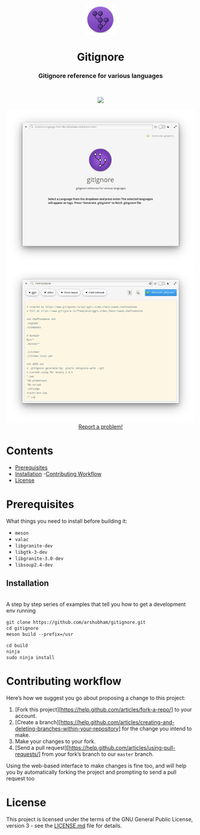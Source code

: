 <div align="center">
  <span align="center">     <a href="https://appcenter.elementary.io/com.github.arshubham.gitignore"><img width="80" height="80" class="center" src="https://raw.githubusercontent.com/arshubham/gitignore/master/data/images/com.github.arshubham.gitignore.png" alt="Icon">    </a></span>
  <h1 align="center">Gitignore</h1>
  <h3 align="center">Gitignore reference for various languages</h3>
</div>

<br/>

<p align="center">
  <a href="https://github.com/arshubham/gitignore/blob/master/LICENSE.md">
    <img src="https://img.shields.io/badge/license-GPLv3-brightgreen.svg">
  </a>
</p>

<p align="center">
    <img  src="https://raw.githubusercontent.com/arshubham/gitignore/master/data/images/Screenshot-1.png" alt="Screenshot-1"> <br>
    <img  src="https://raw.githubusercontent.com/arshubham/gitignore/master/data/images/Screenshot-3.png" alt="Screenshot-3"> <br>
  <a href="https://github.com/arshubham/gitignore/issues"> Report a problem! </a>
</p>

# Contents
 - [Prerequisites](https://github.com/manavbabber/gitignore#prerequisites)
 - [Installation](https://github.com/manavbabber/gitignore#installation)
 -[Contributing Workflow]()
 - [License](https://github.com/manavbabber/gitignore#-license-)

# Prerequisites
What things you need to install before building it:
 - `meson`
 - `valac`
 - `libgranite-dev`
 - `libgtk-3-dev`
 - `libgranite-3.0-dev`
 - `libsoup2.4-dev`


<h2>Installation</h2>
<br>
A step by step series of examples that tell you how to get a development env running
<br>

```
git clone https://github.com/arshubham/gitignore.git
cd gitignore
meson build --prefix=/usr
```
 
```
cd build
ninja
sudo ninja install
```

# Contributing workflow
Here’s how we suggest you go about proposing a change to this project:

1. [Fork this project][https://help.github.com/articles/fork-a-repo/] to your account.
2. [Create a branch][https://help.github.com/articles/creating-and-deleting-branches-within-your-repository] for the change you intend to make.
3. Make your changes to your fork.
4. [Send a pull request][https://help.github.com/articles/using-pull-requests/] from your fork’s branch to our `master` branch.

Using the web-based interface to make changes is fine too, and will help you
by automatically forking the project and prompting to send a pull request too













# License 
This project is licensed under the terms of the GNU General Public License, version 3 - see the [LICENSE.md](LICENSE.md) file for details.
